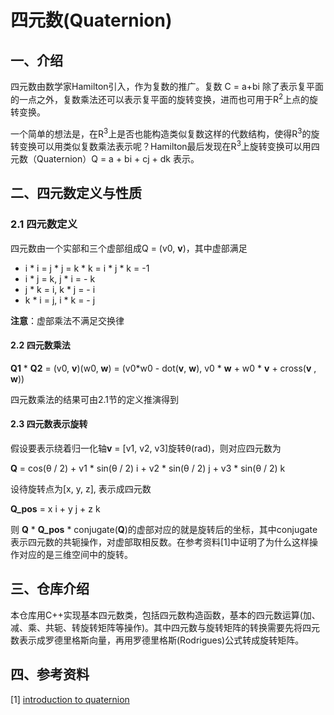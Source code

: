 # 四元数(Quaternion)

## 一、介绍

四元数由数学家Hamilton引入，作为复数的推广。复数 C = a+bi 除了表示复平面的一点之外，复数乘法还可以表示复平面的旋转变换，进而也可用于R<sup>2</sup>上点的旋转变换。

一个简单的想法是，在R<sup>3</sup>上是否也能构造类似复数这样的代数结构，使得R<sup>3</sup>的旋转变换可以用类似复数乘法表示呢？Hamilton最后发现在R<sup>3</sup>上旋转变换可以用四元数（Quaternion）Q = a + bi + cj + dk 表示。



## 二、四元数定义与性质

### 2.1 四元数定义

四元数由一个实部和三个虚部组成Q = (v0, **v**)，其中虚部满足

- i * i = j * j = k * k = i * j * k = -1
- i *  j = k, j  * i = - k
- j *  k = i, k * j = - i
- k * i = j, i  *  k = - j

**注意**：虚部乘法不满足交换律



#### 2.2 四元数乘法

**Q1** * **Q2** = (v0, **v**)(w0, **w**) = (v0*w0 - dot(**v**, **w**), v0 * **w** + w0 * **v**  + cross(**v** ,  **w**))

四元数乘法的结果可由2.1节的定义推演得到



#### 2.3 四元数表示旋转

假设要表示绕着归一化轴**v** = [v1, v2, v3]旋转θ(rad)，则对应四元数为

**Q** = cos(θ / 2)  +  v1 * sin(θ / 2) i +  v2 * sin(θ / 2) j  + v3 * sin(θ / 2) k 

设待旋转点为[x, y, z], 表示成四元数

**Q_pos** = x i  + y j + z k

则 **Q** * **Q_pos** * conjugate(**Q**)的虚部对应的就是旋转后的坐标，其中conjugate表示四元数的共轭操作，对虚部取相反数。在参考资料[1]中证明了为什么这样操作对应的是三维空间中的旋转。



## 三、仓库介绍

本仓库用C++实现基本四元数类，包括四元数构造函数，基本的四元数运算(加、减、乘、共轭、转旋转矩阵等操作)。其中四元数与旋转矩阵的转换需要先将四元数表示成罗德里格斯向量，再用罗德里格斯(Rodrigues)公式转成旋转矩阵。



## 四、参考资料

[1] [introduction to quaternion](./resources/introquaternions.pdf)































